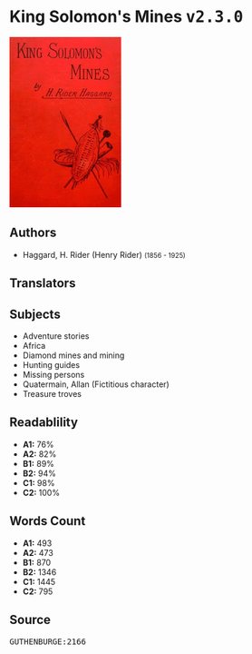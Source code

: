 # King Solomon's Mines <kbd>v2.3.0</kbd>

![](./cover.medium.jpg "")

## Authors


 - Haggard, H. Rider (Henry Rider) <small>(1856 - 1925)</small>

## Translators



## Subjects


 - Adventure stories
 - Africa
 - Diamond mines and mining
 - Hunting guides
 - Missing persons
 - Quatermain, Allan (Fictitious character)
 - Treasure troves

## Readablility


 - **A1:** 76%
 - **A2:** 82%
 - **B1:** 89%
 - **B2:** 94%
 - **C1:** 98%
 - **C2:** 100%

## Words Count


 - **A1:** 493
 - **A2:** 473
 - **B1:** 870
 - **B2:** 1346
 - **C1:** 1445
 - **C2:** 795

## Source


<kbd>GUTHENBURGE:2166</kbd>
